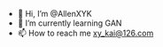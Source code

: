 - 👋 Hi, I’m @AllenXYK
- 🌱 I’m currently learning GAN
- 📫 How to reach me xy_kai@126.com

<!---
AllenXYK/AllenXYK is a ✨ special ✨ repository because its `README.md` (this file) appears on your GitHub profile.
You can click the Preview link to take a look at your changes.
--->
